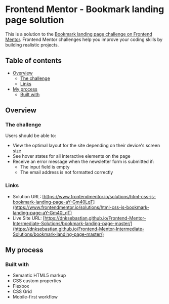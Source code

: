 # Frontend Mentor - Bookmark landing page solution

This is a solution to the [Bookmark landing page challenge on Frontend Mentor](https://www.frontendmentor.io/challenges/bookmark-landing-page-5d0b588a9edda32581d29158). Frontend Mentor challenges help you improve your coding skills by building realistic projects. 

## Table of contents

- [Overview](#overview)
  - [The challenge](#the-challenge)
  - [Links](#links)
- [My process](#my-process)
  - [Built with](#built-with)

## Overview

### The challenge

Users should be able to:

- View the optimal layout for the site depending on their device's screen size
- See hover states for all interactive elements on the page
- Receive an error message when the newsletter form is submitted if:
  - The input field is empty
  - The email address is not formatted correctly

### Links

- Solution URL: [https://www.frontendmentor.io/solutions/html-css-js-bookmark-landing-page-aY-Gm40LqT](https://www.frontendmentor.io/solutions/html-css-js-bookmark-landing-page-aY-Gm40LqT)
- Live Site URL: [https://dnksebastian.github.io/Frontend-Mentor-Intermediate-Solutions/bookmark-landing-page-master/](https://dnksebastian.github.io/Frontend-Mentor-Intermediate-Solutions/bookmark-landing-page-master/)

## My process

### Built with

- Semantic HTML5 markup
- CSS custom properties
- Flexbox
- CSS Grid
- Mobile-first workflow